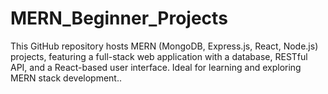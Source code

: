 # MERN_Beginner_Projects
This GitHub repository hosts  MERN (MongoDB, Express.js, React, Node.js) projects, featuring a full-stack web application with a database, RESTful API, and a React-based user interface. Ideal for learning and exploring MERN stack development..

